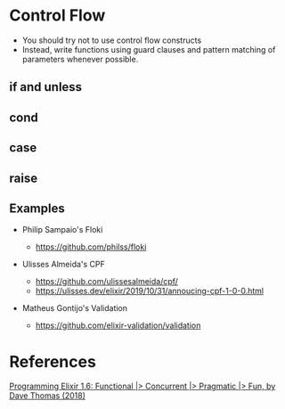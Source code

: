# Control Flow

- You should try not to use control flow constructs
- Instead, write functions using guard clauses and pattern matching of parameters whenever possible.

## if and unless

## cond

## case

## raise

## Examples

- Philip Sampaio's Floki
  - https://github.com/philss/floki

- Ulisses Almeida's CPF 
  - https://github.com/ulissesalmeida/cpf/
  - https://ulisses.dev/elixir/2019/10/31/annoucing-cpf-1-0-0.html
  
- Matheus Gontijo's Validation
  - https://github.com/elixir-validation/validation


# References

[Programming Elixir 1.6: Functional |> Concurrent |> Pragmatic |> Fun, by Dave Thomas (2018)](http://bit.ly/2rqD9VF)
